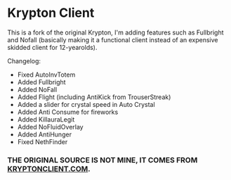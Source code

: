 # Krypton Client
This is a fork of the original Krypton, I'm adding features such as Fullbright and Nofall (basically making it a functional client instead of an expensive skidded client for 12-yearolds).

Changelog:
- Fixed AutoInvTotem
- Added Fullbright
- Added NoFall
- Added Flight (including AntiKick from TrouserStreak)
- Added a slider for crystal speed in Auto Crystal
- Added Anti Consume for fireworks
- Added KillauraLegit
- Added NoFluidOverlay
- Added AntiHunger
- Fixed NethFinder

### THE ORIGINAL SOURCE IS NOT MINE, IT COMES FROM [KRYPTONCLIENT.COM](https://kryptonclient.com).